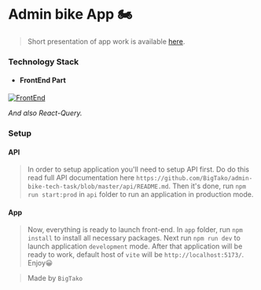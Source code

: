 # Admin bike App 🏍

> Short presentation of app work is available [here](https://youtu.be/jlrthJ7b_dY?si=yuoQO2FQO3hq0nlh).

### Technology Stack

- #### FrontEnd Part

[![FrontEnd](https://skillicons.dev/icons?i=react,styledcomponents,vite)](https://skillicons.dev)

_And also React-Query._

### Setup

#### API

> In order to setup application you'll need to setup API first. Do do this read full API documentation here `https://github.com/BigTako/admin-bike-tech-task/blob/master/api/README.md`. Then it's done, run `npm run start:prod` in `api` folder to run an application in production mode.

#### App

> Now, everything is ready to launch front-end. In `app` folder, run `npm install` to install all necessary packages. Next run `npm run dev` to launch application `development` mode. After that application will be ready to work, default host of `vite` will be `http://localhost:5173/`. Enjoy😀

> Made by `BigTako`
